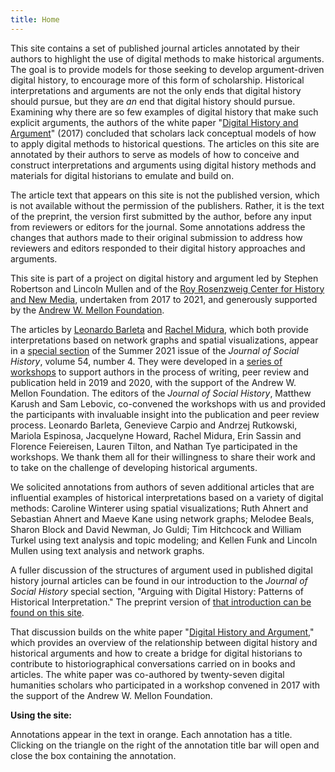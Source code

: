 ```yaml
---
title: Home
---
```


This site contains a set of published journal articles annotated by
their authors to highlight the use of digital methods to make historical
arguments. The goal is to provide models for those seeking to develop
argument-driven digital history, to encourage more of this form of
scholarship. Historical interpretations and arguments are not the only
ends that digital history should pursue, but they are *an* end that
digital history should pursue. Examining why there are so few examples
of digital history that make such explicit arguments, the authors of the
white paper "[Digital History and
Argument](https://rrchnm.org/wordpress/wp-content/uploads/2017/11/digital-history-and-argument.RRCHNM.pdf)"
(2017) concluded that scholars lack conceptual models of how to apply
digital methods to historical questions. The articles on this site are
annotated by their authors to serve as models of how to conceive and
construct interpretations and arguments using digital history methods
and materials for digital historians to emulate and build on.

The article text that appears on this site is not the published version,
which is not available without the permission of the publishers. Rather, it is
the text of the preprint, the version first submitted by the author, before any
input from reviewers or editors for the journal. Some annotations
address the changes that authors made to their original submission to
address how reviewers and editors responded to their digital history
approaches and arguments.

This site is part of a project on digital history and argument led by
Stephen Robertson and Lincoln Mullen and of the [Roy Rosenzweig Center for
History and New Media](https://rrchnm.org), undertaken from 2017 to 2021,
and generously supported by the [Andrew W. Mellon Foundation](https://mellon.org).

The articles by [Leonardo Barleta](/articles/barleta/) and [Rachel Midura](/articles/midura/), which both provide
interpretations based on network graphs and spatial visualizations,
appear in a [special section](https://academic.oup.com/jsh/search-results?f_TocHeadingTitle=Special+Section%3a+Arguing+with+Digital+Histories) of the Summer 2021 issue of the *Journal of
Social History*, volume 54, number 4. They were developed in a [series
of
workshops](https://rrchnm.org/news/workshop-digital-history-articles/)
to support authors in the process of writing, peer review and
publication held in 2019 and 2020, with the support of the Andrew W.
Mellon Foundation. The editors of the *Journal of Social History*, Matthew
Karush and Sam Lebovic, co-convened the workshops with us and provided
the participants with invaluable insight into the publication and peer
review process. Leonardo Barleta, Genevieve Carpio and Andrzej
Rutkowski, Mariola Espinosa, Jacquelyne Howard, Rachel Midura, Erin
Sassin and Florence Feiereisen, Lauren Tilton, and Nathan Tye
participated in the workshops. We thank them all for their willingness
to share their work and to take on the challenge of
developing historical arguments.

We solicited annotations from authors of seven additional articles that
are influential examples of historical interpretations based on a
variety of digital methods: Caroline Winterer using spatial
visualizations; Ruth Ahnert and Sebastian Ahnert and Maeve Kane using
network graphs; Melodee Beals, Sharon Block and David Newman, Jo
Guldi; Tim Hitchcock and William Turkel using text analysis and
topic modeling; and Kellen Funk and Lincoln Mullen using text analysis and network graphs.

A fuller discussion of the structures of argument used in published
digital history journal articles can be found in our introduction to the
*Journal of Social History* special section, "Arguing with Digital
History: Patterns of Historical Interpretation." The preprint version of
[that introduction can be found on this site](/articles/introduction/).

That discussion builds on the white paper "[Digital History and
Argument](https://rrchnm.org/argument-white-paper/)," which
provides an overview of the relationship between digital history and
historical arguments and how to create a bridge for digital historians
to contribute to historiographical conversations carried on in books and
articles. The white paper was co-authored by twenty-seven digital
humanities scholars who participated in a workshop convened in 2017 with
the support of the Andrew W. Mellon Foundation.

**Using the site:**

Annotations appear in the text in orange. Each annotation has a title.
Clicking on the triangle on the right of the annotation title bar will
open and close the box containing the annotation.
